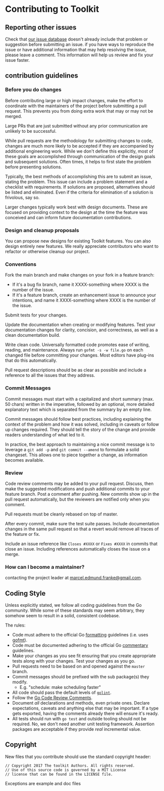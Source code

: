 # Contributing to Toolkit

## Reporting other issues

Check that [our issue database](https://github.com/donutloop/toolkit/issues)
doesn't already include that problem or suggestion before submitting an issue.
if you have ways to reproduce the issue or have additional information that may help
resolving the issue, please leave a comment. This information will help us review and fix your issue faster.

## contribution guidelines

### Before you do changes

Before contributing large or high impact changes, make the effort to coordinate
with the maintainers of the project before submitting a pull request. This
prevents you from doing extra work that may or may not be merged.

Large PRs that are just submitted without any prior communication are unlikely
to be successful.

While pull requests are the methodology for submitting changes to code, changes
are much more likely to be accepted if they are accompanied by additional
engineering work. While we don't define this explicitly, most of these goals
are accomplished through communication of the design goals and subsequent
solutions. Often times, it helps to first state the problem before presenting
solutions.

Typically, the best methods of accomplishing this are to submit an issue,
stating the problem. This issue can include a problem statement and a
checklist with requirements. If solutions are proposed, alternatives should be
listed and eliminated. Even if the criteria for elimination of a solution is
frivolous, say so.

Larger changes typically work best with design documents. These are focused on
providing context to the design at the time the feature was conceived and can
inform future documentation contributions.


### Design and cleanup proposals

You can propose new designs for existing Toolkit features. You can also design
entirely new features. We really appreciate contributors who want to refactor or
otherwise cleanup our project.

### Conventions

Fork the main branch and make changes on your fork in a feature branch:

- If it's a bug fix branch, name it XXXX-something where XXXX is the number of the issue. 
- If it's a feature branch, create an enhancement issue to announce
  your intentions, and name it XXXX-something where XXXX is the number of the issue.

Submit tests for your changes. 

Update the documentation when creating or modifying features. Test your
documentation changes for clarity, concision, and correctness, as well as a
clean documentation build.

Write clean code. Universally formatted code promotes ease of writing, reading,
and maintenance. Always run `gofmt -s -w file.go` on each changed file before
committing your changes. Most editors have plug-ins that do this automatically.

Pull request descriptions should be as clear as possible and include a reference
to all the issues that they address.

### Commit Messages

Commit messages must start with a capitalized and short summary (max. 50 chars)
written in the imperative, followed by an optional, more detailed explanatory
text which is separated from the summary by an empty line.

Commit messages should follow best practices, including explaining the context
of the problem and how it was solved, including in caveats or follow up changes
required. They should tell the story of the change and provide readers
understanding of what led to it.

In practice, the best approach to maintaining a nice commit message is to
leverage a `git add -p` and `git commit --amend` to formulate a solid
changeset. This allows one to piece together a change, as information becomes
available.

### Review

Code review comments may be added to your pull request. Discuss, then make the
suggested modifications and push additional commits to your feature branch. Post
a comment after pushing. New commits show up in the pull request automatically,
but the reviewers are notified only when you comment.

Pull requests must be cleanly rebased on top of master.

After every commit, make sure the test suite passes. Include
documentation changes in the same pull request so that a revert would remove
all traces of the feature or fix.

Include an issue reference like `Closes #XXXX` or `Fixes #XXXX` in commits that
close an issue. Including references automatically closes the issue on a merge.

### How can I become a maintainer?

contacting the project leader at marcel.edmund.franke@gmail.com. 

## Coding Style

Unless explicitly stated, we follow all coding guidelines from the Go
community. While some of these standards may seem arbitrary, they somehow seem
to result in a solid, consistent codebase.

The rules:

 * Code must adhere to the official Go [formatting](https://golang.org/doc/effective_go.html#formatting) guidelines (i.e. uses [gofmt](https://golang.org/cmd/gofmt/)).
 * Code must be documented adhering to the official Go [commentary](https://golang.org/doc/effective_go.html#commentary) guidelines.
 * Make your changes as you see fit ensuring that you create appropriate tests along with your changes. Test your changes as you go.
 * Pull requests need to be based on and opened against the `master` branch.
 * Commit messages should be prefixed with the sub package(s) they modify.
   * E.g. "schedule: make scheduling faster"
 * All code should pass the default levels of [`golint`](https://github.com/golang/lint).
 * Follow the [Go Code Review Comments](https://github.com/golang/go/wiki/CodeReviewComments).
 * Document _all_ declarations and methods, even private ones. Declare
   expectations, caveats and anything else that may be important. If a type
   gets exported, having the comments already there will ensure it's ready.
 * All tests should run with `go test` and outside tooling should not be
   required. No, we don't need another unit testing framework. Assertion
   packages are acceptable if they provide _real_ incremental value.


## Copyright

New files that you contribute should use the standard copyright header:

```
// Copyright 2017 The toolkit Authors. All rights reserved.
// Use of this source code is governed by a MIT License 
// license that can be found in the LICENSE file.
```

Exceptions are example and doc files 